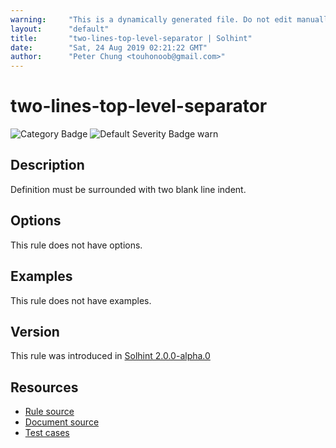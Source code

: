 ```yaml
---
warning:     "This is a dynamically generated file. Do not edit manually."
layout:      "default"
title:       "two-lines-top-level-separator | Solhint"
date:        "Sat, 24 Aug 2019 02:21:22 GMT"
author:      "Peter Chung <touhonoob@gmail.com>"
---
```


# two-lines-top-level-separator
![Category Badge](https://img.shields.io/badge/-Style%20Guide%20Rules-informational)
![Default Severity Badge warn](https://img.shields.io/badge/Default%20Severity-warn-yellow)

## Description
Definition must be surrounded with two blank line indent.

## Options
This rule does not have options.

## Examples
This rule does not have examples.

## Version
This rule was introduced in [Solhint 2.0.0-alpha.0](https://github.com/protofire/solhint/tree/v2.0.0-alpha.0)

## Resources
- [Rule source](https://github.com/protofire/solhint/tree/master/lib/rules/order/two-lines-top-level-separator.js)
- [Document source](https://github.com/protofire/solhint/tree/master/docs/rules/order/two-lines-top-level-separator.md)
- [Test cases](https://github.com/protofire/solhint/tree/master/test/rules/order/two-lines-top-level-separator.js)
